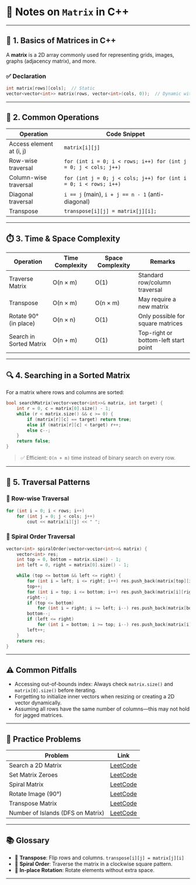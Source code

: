 # 🧮 Notes on `Matrix` in C++

---

## 📌 1. Basics of Matrices in C++

A **matrix** is a 2D array commonly used for representing grids, images, graphs (adjacency matrix), and more.

### ✅ Declaration

```cpp
int matrix[rows][cols];  // Static
vector<vector<int>> matrix(rows, vector<int>(cols, 0));  // Dynamic with default 0s
```

---

## 📐 2. Common Operations

| Operation                | Code Snippet                                                    |
| ------------------------ | --------------------------------------------------------------- |
| Access element at (i, j) | `matrix[i][j]`                                                  |
| Row-wise traversal       | `for (int i = 0; i < rows; i++) for (int j = 0; j < cols; j++)` |
| Column-wise traversal    | `for (int j = 0; j < cols; j++) for (int i = 0; i < rows; i++)` |
| Diagonal traversal       | `i == j` (main), `i + j == n - 1` (anti-diagonal)               |
| Transpose                | `transpose[i][j] = matrix[j][i];`                               |

---

## ⏱️ 3. Time & Space Complexity

| Operation               | Time Complexity | Space Complexity | Remarks                              |
| ----------------------- | --------------- | ---------------- | ------------------------------------ |
| Traverse Matrix         | O(n × m)        | O(1)             | Standard row/column traversal        |
| Transpose               | O(n × m)        | O(n × m)         | May require a new matrix             |
| Rotate 90° (in place)   | O(n × n)        | O(1)             | Only possible for square matrices    |
| Search in Sorted Matrix | O(n + m)        | O(1)             | Top-right or bottom-left start point |

---

## 🔍 4. Searching in a Sorted Matrix

For a matrix where rows and columns are sorted:

```cpp
bool searchMatrix(vector<vector<int>>& matrix, int target) {
    int r = 0, c = matrix[0].size() - 1;
    while (r < matrix.size() && c >= 0) {
        if (matrix[r][c] == target) return true;
        else if (matrix[r][c] < target) r++;
        else c--;
    }
    return false;
}
```

> ✅ Efficient: `O(n + m)` time instead of binary search on every row.

---

## 🔁 5. Traversal Patterns

### 🔸 Row-wise Traversal

```cpp
for (int i = 0; i < rows; i++)
    for (int j = 0; j < cols; j++)
        cout << matrix[i][j] << " ";
```

### 🔸 Spiral Order Traversal

```cpp
vector<int> spiralOrder(vector<vector<int>>& matrix) {
    vector<int> res;
    int top = 0, bottom = matrix.size() - 1;
    int left = 0, right = matrix[0].size() - 1;

    while (top <= bottom && left <= right) {
        for (int i = left; i <= right; i++) res.push_back(matrix[top][i]);
        top++;
        for (int i = top; i <= bottom; i++) res.push_back(matrix[i][right]);
        right--;
        if (top <= bottom)
            for (int i = right; i >= left; i--) res.push_back(matrix[bottom][i]);
        bottom--;
        if (left <= right)
            for (int i = bottom; i >= top; i--) res.push_back(matrix[i][left]);
        left++;
    }
    return res;
}
```

---

## ⚠️ Common Pitfalls

* Accessing out-of-bounds index: Always check `matrix.size()` and `matrix[0].size()` before iterating.
* Forgetting to initialize inner vectors when resizing or creating a 2D vector dynamically.
* Assuming all rows have the same number of columns—this may not hold for jagged matrices.

---

## 📘 Practice Problems

| Problem                           | Link                                                          |
| --------------------------------- | ------------------------------------------------------------- |
| Search a 2D Matrix                | [LeetCode](https://leetcode.com/problems/search-a-2d-matrix/) |
| Set Matrix Zeroes                 | [LeetCode](https://leetcode.com/problems/set-matrix-zeroes/)  |
| Spiral Matrix                     | [LeetCode](https://leetcode.com/problems/spiral-matrix/)      |
| Rotate Image (90°)                | [LeetCode](https://leetcode.com/problems/rotate-image/)       |
| Transpose Matrix                  | [LeetCode](https://leetcode.com/problems/transpose-matrix/)   |
| Number of Islands (DFS on Matrix) | [LeetCode](https://leetcode.com/problems/number-of-islands/)  |

---

## 📚 Glossary

* 🔹 **Transpose**: Flip rows and columns. `transpose[i][j] = matrix[j][i]`
* 🔹 **Spiral Order**: Traverse the matrix in a clockwise square pattern.
* 🔹 **In-place Rotation**: Rotate elements without extra space.

---

